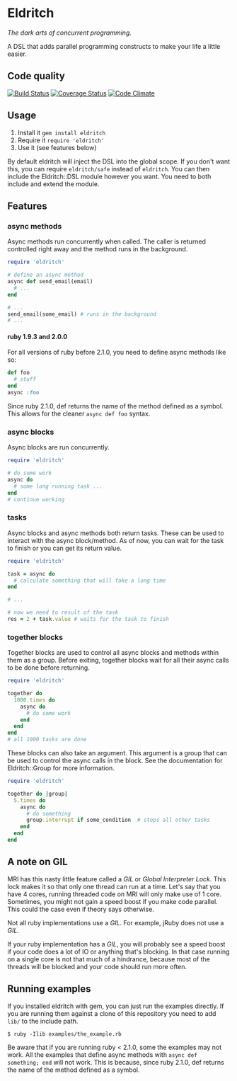 Eldritch
========

_The dark arts of concurrent programming._

A DSL that adds parallel programming constructs to make your life a little easier.

Code quality
------------

[![Build Status](http://travis-ci.org/beraboris/eldritch.svg?branch=master)](http://travis-ci.org/beraboris/eldritch)
[![Coverage Status](http://coveralls.io/repos/beraboris/eldritch/badge.png)](http://coveralls.io/r/beraboris/eldritch)
[![Code Climate](http://codeclimate.com/github/beraboris/eldritch.png)](http://codeclimate.com/github/beraboris/eldritch)

Usage
-----

1. Install it `gem install eldritch`
2. Require it `require 'eldritch'`
3. Use it (see features below)

By default eldritch will inject the DSL into the global scope. If you don't want this, you can require `eldritch/safe`
instead of `eldritch`. You can then include the Eldritch::DSL module however you want. You need to both include and
extend the module.

Features
--------

### async methods

Async methods run concurrently when called. The caller is returned controlled right away and the method runs in the
background.

```ruby
require 'eldritch'

# define an async method
async def send_email(email)
  # ...
end

# ...
send_email(some_email) # runs in the background
# ...
```

#### ruby 1.9.3 and 2.0.0

For all versions of ruby before 2.1.0, you need to define async methods like so:

```ruby
def foo
  # stuff
end
async :foo
```

Since ruby 2.1.0, def returns the name of the method defined as a symbol. This allows for the cleaner `async def foo`
syntax.

### async blocks

Async blocks are run concurrently.

```ruby
require 'eldritch'

# do some work
async do
  # some long running task ...
end
# continue working
```

### tasks

Async blocks and async methods both return tasks. These can be used to interact with the async block/method. As of now,
you can wait for the task to finish or you can get its return value.

```ruby
require 'eldritch'

task = async do
  # calculate something that will take a long time
end

# ...

# now we need to result of the task
res = 2 + task.value # waits for the task to finish
```

### together blocks

Together blocks are used to control all async blocks and methods within them as a group. Before exiting, together blocks
wait for all their async calls to be done before returning.

```ruby
require 'eldritch'

together do
  1000.times do
    async do
      # do some work
    end
  end
end
# all 1000 tasks are done
```

These blocks can also take an argument. This argument is a group that can be used to control the async calls in the
block. See the documentation for Eldritch::Group for more information.

```ruby
require 'eldritch'

together do |group|
  5.times do
    async do
      # do something
      group.interrupt if some_condition  # stops all other tasks
    end
  end
end
```

A note on GIL
-------------

MRI has this nasty little feature called a _GIL_ or _Global Interpreter Lock_. This lock makes it so that only one
thread can run at a time. Let's say that you have 4 cores, running threaded code on MRI will only make use of 1 core.
Sometimes, you might not gain a speed boost if you make code parallel. This could the case even if theory says otherwise.

Not all ruby implementations use a _GIL_. For example, jRuby does not use a _GIL_.

If your ruby implementation has a _GIL_, you will probably see a speed boost if your code does a lot of IO or anything
that's blocking. In that case running on a single core is not that much of a hindrance, because most of the threads will
be blocked and your code should run more often.

Running examples
----------------

If you installed eldritch with gem, you can just run the examples directly. If you are running them against a clone of
this repository you need to add `lib/` to the include path.

    $ ruby -Ilib examples/the_example.rb

Be aware that if you are running ruby < 2.1.0, some the examples may not work. All the examples that define async
methods with `async def something; end` will not work. This is because, since ruby 2.1.0, def returns the name of the
method defined as a symbol.
